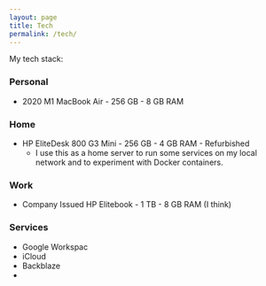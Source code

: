 ```yaml
---
layout: page
title: Tech
permalink: /tech/
---
```


My tech stack:

### Personal

- 2020 M1 MacBook Air - 256 GB - 8 GB RAM

### Home

- HP EliteDesk 800 G3 Mini - 256 GB - 4 GB RAM - Refurbished
    - I use this as a home server to run some services on my local network and to experiment with Docker containers.

### Work

- Company Issued HP Elitebook - 1 TB - 8 GB RAM (I think)

### Services

- Google Workspac
- iCloud
- Backblaze
- 

